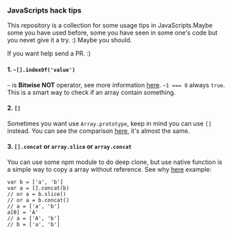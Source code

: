### JavaScripts hack tips
This repository is a collection for some usage tips in JavaScripts.Maybe some you have used before, some you have seen in some one's code but you nevet give it a try. :) Maybe you should. 

If you want help send a PR. :)

#### 1. `~[].indexOf('value')`
`~` is **Bitwise NOT** operator, see more information [here](https://developer.mozilla.org/en-US/docs/Web/JavaScript/Reference/Operators/Bitwise_Operators#Bitwise_NOT). `~1 === 0` always `true`. This is a smart way to check if an array contain something.

#### 2. `[]`
Sometimes you want use `Array.prototype`, keep in mind you can use `[]` instead. You can see the comparison [here](http://jsperf.com/array-perf-prototype-vs-literal/2), it's almost the same.

#### 3. `[].concat` or `array.slice` or `array.concat`
You can use some npm module to do deep clone, but use native function is a simple way to copy a array without reference. See why [here](http://stackoverflow.com/questions/728360/most-elegant-way-to-clone-a-javascript-object)
example:
```
var b = ['a', 'b']
var a = [].concat(b) 
// or a = b.slice()
// or a = b.concat()
// a = ['a', 'b']
a[0] = 'A'
// a = ['A', 'b']
// b = ['a', 'b']
```
